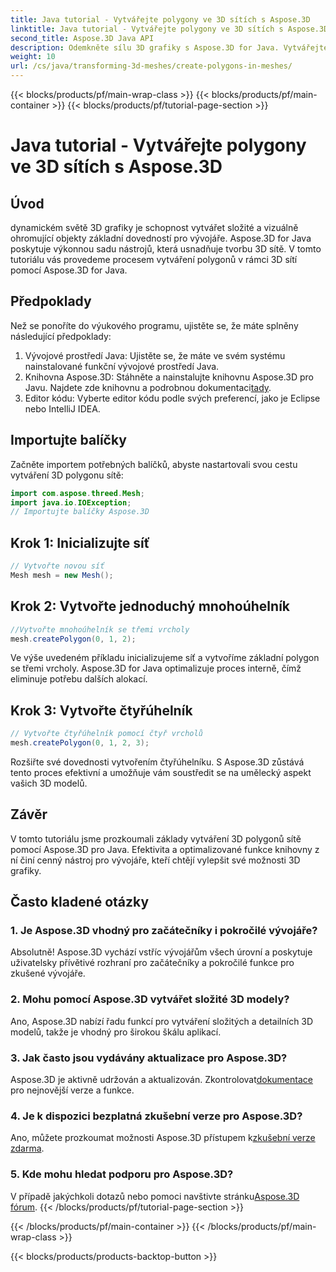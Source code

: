 ```yaml
---
title: Java tutorial - Vytvářejte polygony ve 3D sítích s Aspose.3D
linktitle: Java tutorial - Vytvářejte polygony ve 3D sítích s Aspose.3D
second_title: Aspose.3D Java API
description: Odemkněte sílu 3D grafiky s Aspose.3D for Java. Vytvářejte úžasné polygony bez námahy. Stáhněte si nyní pro bezproblémový vývoj.
weight: 10
url: /cs/java/transforming-3d-meshes/create-polygons-in-meshes/
---
```


{{< blocks/products/pf/main-wrap-class >}}
{{< blocks/products/pf/main-container >}}
{{< blocks/products/pf/tutorial-page-section >}}

# Java tutorial - Vytvářejte polygony ve 3D sítích s Aspose.3D

## Úvod
dynamickém světě 3D grafiky je schopnost vytvářet složité a vizuálně ohromující objekty základní dovedností pro vývojáře. Aspose.3D for Java poskytuje výkonnou sadu nástrojů, která usnadňuje tvorbu 3D sítě. V tomto tutoriálu vás provedeme procesem vytváření polygonů v rámci 3D sítí pomocí Aspose.3D for Java.
## Předpoklady
Než se ponoříte do výukového programu, ujistěte se, že máte splněny následující předpoklady:
1. Vývojové prostředí Java: Ujistěte se, že máte ve svém systému nainstalované funkční vývojové prostředí Java.
2.  Knihovna Aspose.3D: Stáhněte a nainstalujte knihovnu Aspose.3D pro Javu. Najdete zde knihovnu a podrobnou dokumentaci[tady](https://reference.aspose.com/3d/java/).
3. Editor kódu: Vyberte editor kódu podle svých preferencí, jako je Eclipse nebo IntelliJ IDEA.
## Importujte balíčky
Začněte importem potřebných balíčků, abyste nastartovali svou cestu vytváření 3D polygonu sítě:
```java
import com.aspose.threed.Mesh;
import java.io.IOException;
// Importujte balíčky Aspose.3D
```
## Krok 1: Inicializujte síť
```java
// Vytvořte novou síť
Mesh mesh = new Mesh();
```
## Krok 2: Vytvořte jednoduchý mnohoúhelník
```java
//Vytvořte mnohoúhelník se třemi vrcholy
mesh.createPolygon(0, 1, 2);
```
Ve výše uvedeném příkladu inicializujeme síť a vytvoříme základní polygon se třemi vrcholy. Aspose.3D for Java optimalizuje proces interně, čímž eliminuje potřebu dalších alokací.
## Krok 3: Vytvořte čtyřúhelník
```java
// Vytvořte čtyřúhelník pomocí čtyř vrcholů
mesh.createPolygon(0, 1, 2, 3);
```
Rozšiřte své dovednosti vytvořením čtyřúhelníku. S Aspose.3D zůstává tento proces efektivní a umožňuje vám soustředit se na umělecký aspekt vašich 3D modelů.
## Závěr
V tomto tutoriálu jsme prozkoumali základy vytváření 3D polygonů sítě pomocí Aspose.3D pro Java. Efektivita a optimalizované funkce knihovny z ní činí cenný nástroj pro vývojáře, kteří chtějí vylepšit své možnosti 3D grafiky.
## Často kladené otázky
### 1. Je Aspose.3D vhodný pro začátečníky i pokročilé vývojáře?
Absolutně! Aspose.3D vychází vstříc vývojářům všech úrovní a poskytuje uživatelsky přívětivé rozhraní pro začátečníky a pokročilé funkce pro zkušené vývojáře.
### 2. Mohu pomocí Aspose.3D vytvářet složité 3D modely?
Ano, Aspose.3D nabízí řadu funkcí pro vytváření složitých a detailních 3D modelů, takže je vhodný pro širokou škálu aplikací.
### 3. Jak často jsou vydávány aktualizace pro Aspose.3D?
 Aspose.3D je aktivně udržován a aktualizován. Zkontrolovat[dokumentace](https://reference.aspose.com/3d/java/) pro nejnovější verze a funkce.
### 4. Je k dispozici bezplatná zkušební verze pro Aspose.3D?
 Ano, můžete prozkoumat možnosti Aspose.3D přístupem k[zkušební verze zdarma](https://releases.aspose.com/).
### 5. Kde mohu hledat podporu pro Aspose.3D?
 V případě jakýchkoli dotazů nebo pomoci navštivte stránku[Aspose.3D fórum](https://forum.aspose.com/c/3d/18).
{{< /blocks/products/pf/tutorial-page-section >}}

{{< /blocks/products/pf/main-container >}}
{{< /blocks/products/pf/main-wrap-class >}}

{{< blocks/products/products-backtop-button >}}
